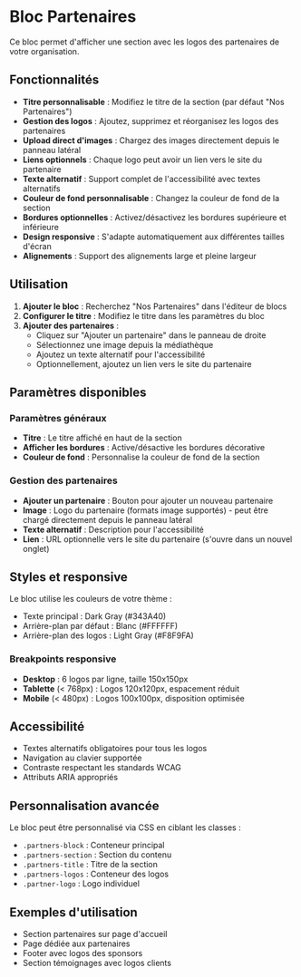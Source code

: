 # Bloc Partenaires

Ce bloc permet d'afficher une section avec les logos des partenaires de votre organisation.

## Fonctionnalités

- **Titre personnalisable** : Modifiez le titre de la section (par défaut "Nos Partenaires")
- **Gestion des logos** : Ajoutez, supprimez et réorganisez les logos des partenaires
- **Upload direct d'images** : Chargez des images directement depuis le panneau latéral
- **Liens optionnels** : Chaque logo peut avoir un lien vers le site du partenaire
- **Texte alternatif** : Support complet de l'accessibilité avec textes alternatifs
- **Couleur de fond personnalisable** : Changez la couleur de fond de la section
- **Bordures optionnelles** : Activez/désactivez les bordures supérieure et inférieure
- **Design responsive** : S'adapte automatiquement aux différentes tailles d'écran
- **Alignements** : Support des alignements large et pleine largeur

## Utilisation

1. **Ajouter le bloc** : Recherchez "Nos Partenaires" dans l'éditeur de blocs
2. **Configurer le titre** : Modifiez le titre dans les paramètres du bloc
3. **Ajouter des partenaires** :
   - Cliquez sur "Ajouter un partenaire" dans le panneau de droite
   - Sélectionnez une image depuis la médiathèque
   - Ajoutez un texte alternatif pour l'accessibilité
   - Optionnellement, ajoutez un lien vers le site du partenaire

## Paramètres disponibles

### Paramètres généraux

- **Titre** : Le titre affiché en haut de la section
- **Afficher les bordures** : Active/désactive les bordures décorative
- **Couleur de fond** : Personnalise la couleur de fond de la section

### Gestion des partenaires

- **Ajouter un partenaire** : Bouton pour ajouter un nouveau partenaire
- **Image** : Logo du partenaire (formats image supportés) - peut être chargé directement depuis le panneau latéral
- **Texte alternatif** : Description pour l'accessibilité
- **Lien** : URL optionnelle vers le site du partenaire (s'ouvre dans un nouvel onglet)

## Styles et responsive

Le bloc utilise les couleurs de votre thème :

- Texte principal : Dark Gray (#343A40)
- Arrière-plan par défaut : Blanc (#FFFFFF)
- Arrière-plan des logos : Light Gray (#F8F9FA)

### Breakpoints responsive

- **Desktop** : 6 logos par ligne, taille 150x150px
- **Tablette** (< 768px) : Logos 120x120px, espacement réduit
- **Mobile** (< 480px) : Logos 100x100px, disposition optimisée

## Accessibilité

- Textes alternatifs obligatoires pour tous les logos
- Navigation au clavier supportée
- Contraste respectant les standards WCAG
- Attributs ARIA appropriés

## Personnalisation avancée

Le bloc peut être personnalisé via CSS en ciblant les classes :

- `.partners-block` : Conteneur principal
- `.partners-section` : Section du contenu
- `.partners-title` : Titre de la section
- `.partners-logos` : Conteneur des logos
- `.partner-logo` : Logo individuel

## Exemples d'utilisation

- Section partenaires sur page d'accueil
- Page dédiée aux partenaires
- Footer avec logos des sponsors
- Section témoignages avec logos clients

